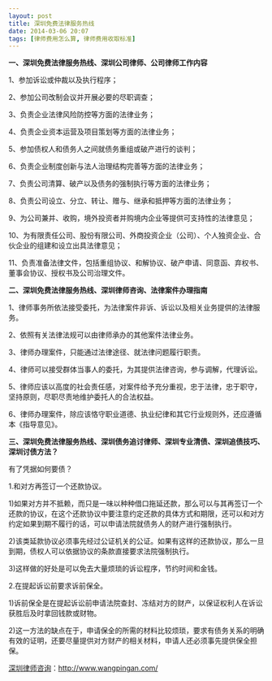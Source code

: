 ```yaml
---
layout: post
title: 深圳免费法律服务热线
date: 2014-03-06 20:07
tags: [律师费用怎么算, 律师费用收取标准]
---
```

<strong>一、深圳免费法律服务热线、深圳公司律师、公司律师工作内容</strong>

1、参加诉讼或仲裁以及执行程序；

2、参加公司改制会议并开展必要的尽职调查；

3、负责企业法律风险防控等方面的法律业务；

4、负责企业资本运营及项目策划等方面的法律业务；

5、参加债权人和债务人之间就债务重组或破产进行的谈判；

6、负责企业制度创新与法人治理结构完善等方面的法律业务；

7、负责公司清算、破产以及债务的强制执行等方面的法律业务；

8、负责公司设立、分立、转让、赠与、继承和抵押等方面的法律业务；

9、为公司兼并、收购，境外投资者并购境内企业等提供可支持性的法律意见；

10、为有限责任公司、股份有限公司、外商投资企业（公司）、个人独资企业、合伙企业的组建和设立出具法律意见；

11、负责准备法律文件，包括重组协议、和解协议、破产申请、同意函、弃权书、董事会协议、授权书及公司治理文件。

<strong>二、深圳免费法律服务热线、深圳律师咨询、法律案件办理指南</strong>

1、律师事务所依法接受委托，为法律案件非诉、诉讼以及相关业务提供的法律服务。

2、依照有关法律法规可以由律师承办的其他案件法律业务。

3、律师办理案件，只能通过法律途径、就法律问题履行职责。

4、律师可以接受群体当事人的委托，为其提供法律咨询，参与调解，代理诉讼。

5、律师应该以高度的社会责任感，对案件给予充分重视，忠于法律，忠于职守，坚持原则，尽职尽责地维护委托人的合法权益。

6、律师办理案件，除应该恪守职业道德、执业纪律和其它行业规则外，还应遵循本《指导意见》。

<strong>三、深圳免费法律服务热线、深圳债务追讨律师、深圳专业清债、深圳追债技巧、深圳讨债方法？</strong>

有了凭据如何要债？

1.和对方再签订一个还款协议。

1)如果对方并不抵赖，而只是一味以种种借口拖延还款，那么可以与其再签订一个还款的协议，在这个还款协议中要注意约定还款的具体方式和期限，还可以和对方约定如果到期不履行的话，可以申请法院就债务人的财产进行强制执行。

2)该类延款协议必须事先经过公证机关的公证。如果有这样的还款协议，那么一旦到期，债权人可以依据协议的条款直接要求法院强制执行。

3)这样做的好处是可以免去大量烦琐的诉讼程序，节约时间和金钱。

2.在提起诉讼前要求诉前保全。

1)诉前保全是在提起诉讼前申请法院查封、冻结对方的财产，以保证权利人在诉讼获胜后及时拿回钱款或财物。

2)这一方法的缺点在于，申请保全的所需的材料比较烦琐，要求有债务关系的明确有效的证明，还要尽量提供对方财产的相关材料，申请人还必须事先提供保全担保。

<a href="http://www.wangpingan.com/">深圳律师咨询</a>：<a href="http://www.wangpingan.com/">http://www.wangpingan.com/</a>

